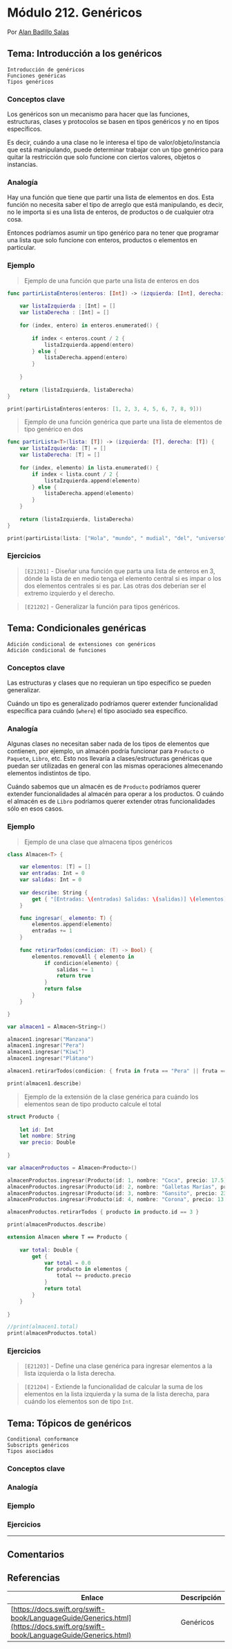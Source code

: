 # Módulo 212. Genéricos

Por [Alan Badillo Salas](https://www.nomadacode.com)

## Tema: Introducción a los genéricos

    Introducción de genéricos
    Funciones genéricas
    Tipos genéricos

### Conceptos clave

Los genéricos son un mecanismo para hacer que las funciones, estructuras, clases y protocolos se basen en tipos genéricos y no en tipos específicos.

Es decir, cuándo a una clase no le interesa el tipo de valor/objeto/instancia que está manipulando, puede determinar trabajar con un tipo genérico para quitar la restricción que solo funcione con ciertos valores, objetos o instancias.

### Analogía

Hay una función que tiene que partir una lista de elementos en dos. Esta función no necesita saber el tipo de arreglo que está manipulando, es decir, no le importa si es una lista de enteros, de productos o de cualquier otra cosa.

Entonces podríamos asumir un tipo genérico para no tener que programar una lista que solo funcione con enteros, productos o elementos en particular.

### Ejemplo

> Ejemplo de una función que parte una lista de enteros en dos

```swift
func partirListaEnteros(enteros: [Int]) -> (izquierda: [Int], derecha: [Int]) {
    
    var listaIzquierda : [Int] = []
    var listaDerecha : [Int] = []
    
    for (index, entero) in enteros.enumerated() {
        
        if index < enteros.count / 2 {
            listaIzquierda.append(entero)
        } else {
            listaDerecha.append(entero)
        }
        
    }
    
    return (listaIzquierda, listaDerecha)
}

print(partirListaEnteros(enteros: [1, 2, 3, 4, 5, 6, 7, 8, 9]))
```

> Ejemplo de una función genérica que parte una lista de elementos de tipo genérico en dos

```swift
func partirLista<T>(lista: [T]) -> (izquierda: [T], derecha: [T]) {
    var listaIzquierda: [T] = []
    var listaDerecha: [T] = []
    
    for (index, elemento) in lista.enumerated() {
        if index < lista.count / 2 {
            listaIzquierda.append(elemento)
        } else {
            listaDerecha.append(elemento)
        }
    }
    
    return (listaIzquierda, listaDerecha)
}

print(partirLista(lista: ["Hola", "mundo", " mudial", "del", "universo", "universal"]))
```

### Ejercicios

> `[E21201]` - Diseñar una función que parta una lista de enteros en 3, dónde la lista de en medio tenga el elemento central si es impar o los dos elementos centrales si es par. Las otras dos deberían ser el extremo izquierdo y el derecho.

> `[E21202]` - Generalizar la función para tipos genéricos.

## Tema: Condicionales genéricas

    Adición condicional de extensiones con genéricos
    Adición condicional de funciones

### Conceptos clave

Las estructuras y clases que no requieran un tipo específico se pueden generalizar.

Cuándo un tipo es generalizado podríamos querer extender funcionalidad específica para cuándo (`where`) el tipo asociado sea específico.

### Analogía

Algunas clases no necesitan saber nada de los tipos de elementos que contienen, por ejemplo, un almacén podría funcionar para `Producto` o `Paquete`, `Libro`, etc. Esto nos llevaría a clases/estructuras genéricas que puedan ser utilizadas en general con las mismas operaciones almecenando elementos indistintos de tipo.

Cuándo sabemos que un almacén es de `Producto` podríamos querer extender funcionalidades al almacén para operar a los productos. O cuándo el almacén es de `Libro` podríamos querer extender otras funcionalidades sólo en esos casos.

### Ejemplo

> Ejemplo de una clase que almacena tipos genéricos

```swift
class Almacen<T> {

    var elementos: [T] = []
    var entradas: Int = 0
    var salidas: Int = 0
    
    var describe: String {
        get { "[Entradas: \(entradas) Salidas: \(salidas)] \(elementos)" }
    }

    func ingresar(_ elemento: T) {
        elementos.append(elemento)
        entradas += 1
    }
    
    func retirarTodos(condicion: (T) -> Bool) {
        elementos.removeAll { elemento in
            if condicion(elemento) {
                salidas += 1
                return true
            }
            return false
        }
    }

}

var almacen1 = Almacen<String>()

almacen1.ingresar("Manzana")
almacen1.ingresar("Pera")
almacen1.ingresar("Kiwi")
almacen1.ingresar("Plátano")

almacen1.retirarTodos(condicion: { fruta in fruta == "Pera" || fruta == "Kiwi" })

print(almacen1.describe)
```

> Ejemplo de la extensión de la clase genérica para cuándo los elementos sean de tipo producto calcule el total

```swift
struct Producto {
    
    let id: Int
    let nombre: String
    var precio: Double
    
}

var almacenProductos = Almacen<Producto>()

almacenProductos.ingresar(Producto(id: 1, nombre: "Coca", precio: 17.5))
almacenProductos.ingresar(Producto(id: 2, nombre: "Galletas Marías", precio: 15.5))
almacenProductos.ingresar(Producto(id: 3, nombre: "Gansito", precio: 23.0))
almacenProductos.ingresar(Producto(id: 4, nombre: "Corona", precio: 13.5))

almacenProductos.retirarTodos { producto in producto.id == 3 }

print(almacenProductos.describe)

extension Almacen where T == Producto {
    
    var total: Double {
        get {
            var total = 0.0
            for producto in elementos {
                total += producto.precio
            }
            return total
        }
    }
    
}

//print(almacen1.total)
print(almacenProductos.total)
```

### Ejercicios

> `[E21203]` - Define una clase genérica para ingresar elementos a la lista izquierda o la lista derecha.

> `[E21204]` - Extiende la funcionalidad de calcular la suma de los elementos en la lista izquierda y la suma de la lista derecha, para cuándo los elementos son de tipo `Int`.

## Tema: Tópicos de genéricos

    Conditional conformance
    Subscripts genéricos
    Tipos asociados

### Conceptos clave

### Analogía

### Ejemplo

### Ejercicios

---

## Comentarios

## Referencias

Enlace | Descripción
--- | ---
[https://docs.swift.org/swift-book/LanguageGuide/Generics.html](https://docs.swift.org/swift-book/LanguageGuide/Generics.html) | Genéricos